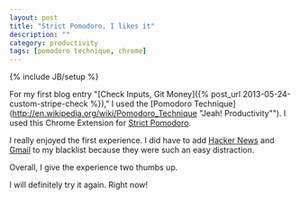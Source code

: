 ```yaml
---
layout: post
title: "Strict Pomodoro, I likes it"
description: ""
category: productivity
tags: [pomodoro technique, chrome]
---
```

{% include JB/setup %}


For my first blog entry "[Check Inputs, Git Money]({% post_url 2013-05-24-custom-stripe-check %})," I used the [Pomodoro Technique](http://en.wikipedia.org/wiki/Pomodoro_Technique "Jeah! Productivity"").  I used this Chrome Extension for [Strict Pomodoro](https://chrome.google.com/webstore/detail/strict-workflow/cgmnfnmlficgeijcalkgnnkigkefkbhd?hl=en "the real deal").

I really enjoyed the first experience.  I did have to add [Hacker News](http://news.ycombinator.com) and [Gmail](http://mail.google.com) to my blacklist because they were such an easy distraction.

Overall, I give the experience two thumbs up.

I will definitely try it again.  Right now!
